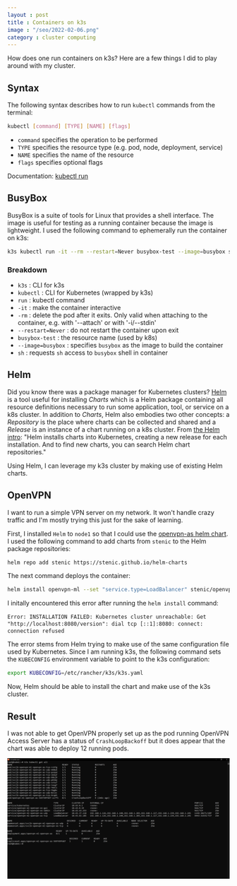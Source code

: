 ```yaml
---
layout : post
title : Containers on k3s
image : "/seo/2022-02-06.png"
category : cluster computing
---
```


How does one run containers on k3s? Here are a few things I did to play around with my cluster.

## Syntax

The following syntax describes how to run `kubectl` commands from the terminal:

```sh
kubectl [command] [TYPE] [NAME] [flags]
```

- `command` specifies the operation to be performed
- `TYPE` specifies the resource type (e.g. pod, node, deployment, service)
- `NAME` specifies the name of the resource
- `flags` specifies optional flags

Documentation: [kubectl run](https://kubernetes.io/docs/reference/generated/kubectl/kubectl-commands#run)

## BusyBox

BusyBox is a suite of tools for Linux that provides a shell interface. The image is useful for testing as a running container because the image is lightweight. I used the following command to ephemerally run the container on k3s:

```sh
k3s kubectl run -it --rm --restart=Never busybox-test --image=busybox sh
```

### Breakdown

- `k3s` : CLI for k3s
- `kubectl` : CLI for Kubernetes (wrapped by k3s)
- `run` : kubectl command
- `-it` : make the container interactive
- `-rm` : delete the pod after it exits. Only valid when attaching to the container, e.g. with '--attach' or with '-i/--stdin'
- `--restart=Never` : do not restart the container upon exit
- `busybox-test` : the resource name (used by k8s)
- `--image=busybox` : specifies `busybox` as the image to build the container
- `sh` : requests `sh` access to `busybox` shell in container

## Helm

Did you know there was a package manager for Kubernetes clusters? [Helm](https://helm.sh/) is a tool useful for installing _Charts_ which is a Helm package containing all resource definitions necessary to run some application, tool, or service on a k8s cluster.  In addition to _Charts_, Helm also embodies two other concepts: a _Repository_ is the place where charts can be collected and shared and a _Release_ is an instance of a chart running on a k8s cluster. From [the Helm intro](https://helm.sh/docs/intro/using_helm/): "Helm installs charts into Kubernetes, creating a new release for each installation. And to find new charts, you can search Helm chart repositories."

Using Helm, I can leverage my k3s cluster by making use of existing Helm charts.

## OpenVPN

I want to run a simple VPN server on my network. It won't handle crazy traffic and I'm mostly trying this just for the sake of learning.

First, I installed `Helm` to `node1` so that I could use the [openvpn-as helm chart]( https://artifacthub.io/packages/helm/stenic/openvpn-as). I used the following command to add charts from `stenic` to the Helm package repositories:

```bash
helm repo add stenic https://stenic.github.io/helm-charts
 ```

 The next command deploys the container:

 ```bash
 helm install openvpn-ml --set "service.type=LoadBalancer" stenic/openvpn-as
```

I initally encountered this error after running the `helm install` command:

```raw
Error: INSTALLATION FAILED: Kubernetes cluster unreachable: Get "http://localhost:8080/version": dial tcp [::1]:8080: connect: connection refused
```

The error stems from Helm trying to make use of the same configuration file used by Kubernetes. Since I am running k3s, the following command sets the `KUBECONFIG` environment variable to point to the k3s configuration:

```bash
export KUBECONFIG=/etc/rancher/k3s/k3s.yaml
```

Now, Helm should be able to install the chart and make use of the k3s cluster.

## Result

I was not able to get OpenVPN properly set up as the pod running OpenVPN Access Server has a status of `CrashLoopBackoff` but it does appear that the chart was able to deploy 12 running pods.

![screenshot of terminal output of k3s kubectl get all](/img/2022-02-06-k3s.png)
